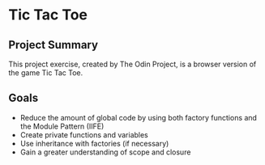 # Tic Tac Toe

## Project Summary

This project exercise, created by The Odin Project, is a browser version of
the game Tic Tac Toe. 

## Goals

* Reduce the amount of global code by using both factory functions and
  the Module Pattern (IIFE)
* Create private functions and variables
* Use inheritance with factories (if necessary)
* Gain a greater understanding of scope and closure